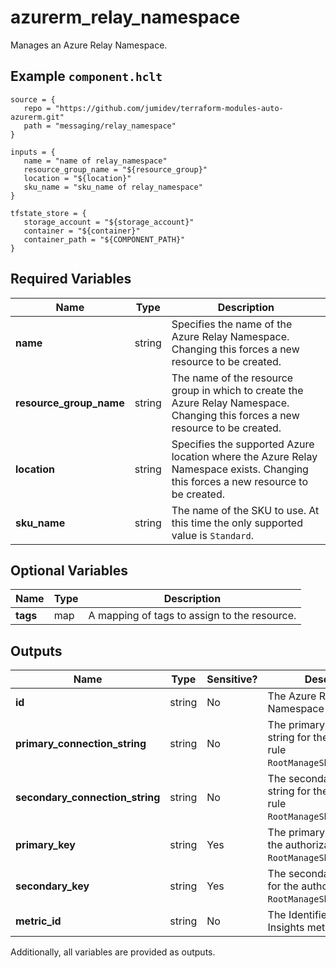 # azurerm_relay_namespace

Manages an Azure Relay Namespace.

## Example `component.hclt`

```hcl
source = {
   repo = "https://github.com/jumidev/terraform-modules-auto-azurerm.git"   
   path = "messaging/relay_namespace"   
}

inputs = {
   name = "name of relay_namespace"   
   resource_group_name = "${resource_group}"   
   location = "${location}"   
   sku_name = "sku_name of relay_namespace"   
}

tfstate_store = {
   storage_account = "${storage_account}"   
   container = "${container}"   
   container_path = "${COMPONENT_PATH}"   
}

```

## Required Variables

| Name | Type |  Description |
| ---- | --------- |  ----------- |
| **name** | string |  Specifies the name of the Azure Relay Namespace. Changing this forces a new resource to be created. | 
| **resource_group_name** | string |  The name of the resource group in which to create the Azure Relay Namespace. Changing this forces a new resource to be created. | 
| **location** | string |  Specifies the supported Azure location where the Azure Relay Namespace exists. Changing this forces a new resource to be created. | 
| **sku_name** | string |  The name of the SKU to use. At this time the only supported value is `Standard`. | 

## Optional Variables

| Name | Type |  Description |
| ---- | --------- |  ----------- |
| **tags** | map |  A mapping of tags to assign to the resource. | 



## Outputs

| Name | Type | Sensitive? | Description |
| ---- | ---- | --------- | --------- |
| **id** | string | No  | The Azure Relay Namespace ID. | 
| **primary_connection_string** | string | No  | The primary connection string for the authorization rule `RootManageSharedAccessKey`. | 
| **secondary_connection_string** | string | No  | The secondary connection string for the authorization rule `RootManageSharedAccessKey`. | 
| **primary_key** | string | Yes  | The primary access key for the authorization rule `RootManageSharedAccessKey`. | 
| **secondary_key** | string | Yes  | The secondary access key for the authorization rule `RootManageSharedAccessKey`. | 
| **metric_id** | string | No  | The Identifier for Azure Insights metrics. | 

Additionally, all variables are provided as outputs.
